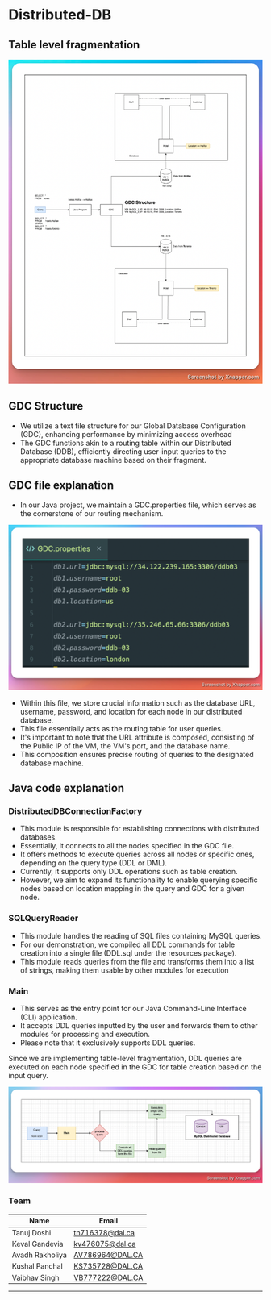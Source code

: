 # Distributed-DB

## Table level fragmentation 

![](images/Fragmentation.png)

## GDC Structure 

- We utilize a text file structure for our Global Database Configuration (GDC), enhancing performance by minimizing access overhead
- The GDC functions akin to a routing table within our Distributed Database (DDB), efficiently directing user-input queries to the appropriate database machine based on their fragment.

## GDC file explanation

- In our Java project, we maintain a GDC.properties file, which serves as the cornerstone of our routing mechanism.

![](images/GDC_code.png)

- Within this file, we store crucial information such as the database URL, username, password, and location for each node in our distributed database.
- This file essentially acts as the routing table for user queries.
- It's important to note that the URL attribute is composed, consisting of the Public IP of the VM, the VM's port, and the database name.
- This composition ensures precise routing of queries to the designated database machine.

## Java code explanation

### DistributedDBConnectionFactory

- This module is responsible for establishing connections with distributed databases.
- Essentially, it connects to all the nodes specified in the GDC file.
- It offers methods to execute queries across all nodes or specific ones, depending on the query type (DDL or DML).
- Currently, it supports only DDL operations such as table creation.
- However, we aim to expand its functionality to enable querying specific nodes based on location mapping in the query and GDC for a given node.

### SQLQueryReader

- This module handles the reading of SQL files containing MySQL queries.
- For our demonstration, we compiled all DDL commands for table creation into a single file (DDL.sql under the resources package).
- This module reads queries from the file and transforms them into a list of strings, making them usable by other modules for execution

### Main

- This serves as the entry point for our Java Command-Line Interface (CLI) application.
- It accepts DDL queries inputted by the user and forwards them to other modules for processing and execution.
- Please note that it exclusively supports DDL queries.

Since we are implementing table-level fragmentation, DDL queries are executed on each node specified in the GDC for table creation based on the input query.

![](images/GDC_Flow.png)


### Team

| Name            | Email           |
| --------------- | --------------- |
| Tanuj Doshi     | tn716378@dal.ca |
| Keval Gandevia  | kv476075@dal.ca |
| Avadh Rakholiya | AV786964@DAL.CA |
| Kushal Panchal  | KS735728@DAL.CA |
| Vaibhav Singh   | VB777222@DAL.CA |

---